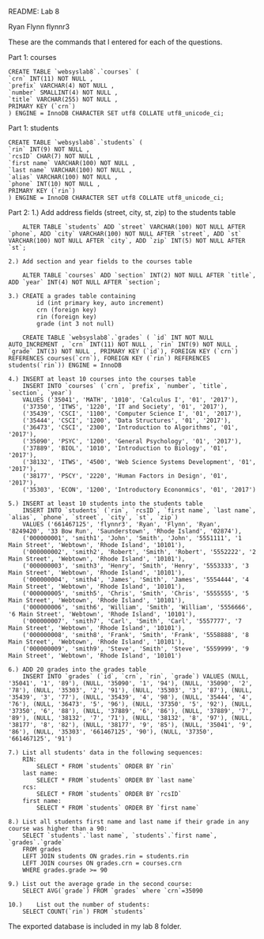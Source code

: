 README: Lab 8

Ryan Flynn
flynnr3

These are the commands that I entered for each of the questions. 

Part 1: courses

	CREATE TABLE `websyslab8`.`courses` ( 
	`crn` INT(11) NOT NULL , 
	`prefix` VARCHAR(4) NOT NULL , 
	`number` SMALLINT(4) NOT NULL , 
	`title` VARCHAR(255) NOT NULL , 
	PRIMARY KEY (`crn`)
	) ENGINE = InnoDB CHARACTER SET utf8 COLLATE utf8_unicode_ci;

Part 1: students

	CREATE TABLE `websyslab8`.`students` ( 
	`rin` INT(9) NOT NULL , 
	`rcsID` CHAR(7) NOT NULL , 
	`first name` VARCHAR(100) NOT NULL , 
	`last name` VARCHAR(100) NOT NULL , 
	`alias` VARCHAR(100) NOT NULL , 
	`phone` INT(10) NOT NULL , 
	PRIMARY KEY (`rin`)
	) ENGINE = InnoDB CHARACTER SET utf8 COLLATE utf8_unicode_ci;

Part 2:
	1.)	Add address fields (street, city, st, zip) to the students table

		ALTER TABLE `students` ADD `street` VARCHAR(100) NOT NULL AFTER `phone`, ADD `city` VARCHAR(100) NOT NULL AFTER `street`, ADD `st` VARCHAR(100) NOT NULL AFTER `city`, ADD `zip` INT(5) NOT NULL AFTER `st`;

	2.)	Add section and year fields to the courses table

		ALTER TABLE `courses` ADD `section` INT(2) NOT NULL AFTER `title`, ADD `year` INT(4) NOT NULL AFTER `section`;

	3.)	CREATE a grades table containing
			id (int primary key, auto increment)
			crn (foreign key)
			rin (foreign key)
			grade (int 3 not null)

		CREATE TABLE `websyslab8`.`grades` ( `id` INT NOT NULL AUTO_INCREMENT , `crn` INT(11) NOT NULL , `rin` INT(9) NOT NULL , `grade` INT(3) NOT NULL , PRIMARY KEY (`id`), FOREIGN KEY (`crn`) REFERENCES courses(`crn`), FOREIGN KEY (`rin`) REFERENCES students(`rin`)) ENGINE = InnoDB

	4.)	INSERT at least 10 courses into the courses table
		INSERT INTO `courses` (`crn`, `prefix`, `number`, `title`, `section`, `year`) 
		VALUES ('35041', 'MATH', '1010', 'Calculus I', '01', '2017'),
		('37350', 'ITWS', '1220', 'IT and Society', '01', '2017'),
		('35439', 'CSCI', '1100', 'Computer Science I', '01', '2017'),
		('35444', 'CSCI', '1200', 'Data Structures', '01', '2017'),
		('36473', 'CSCI', '2300', 'Introduction to Algorithms', '01', '2017'),
		('35090', 'PSYC', '1200', 'General Psychology', '01', '2017'),
		('37889', 'BIOL', '1010', 'Introduction to Biology', '01', '2017'),
		('38132', 'ITWS', '4500', 'Web Science Systems Development', '01', '2017'),
		('38177', 'PSCY', '2220', 'Human Factors in Design', '01', '2017'),
		('35303', 'ECON', '1200', 'Introductory Econonmics', '01', '2017')
		
	5.)	INSERT at least 10 students into the students table
		INSERT INTO `students` (`rin`, `rcsID`, `first name`, `last name`, `alias`, `phone`, `street`, `city`, `st`, `zip`) 
		VALUES ('661467125', 'flynnr3', 'Ryan', 'Flynn', 'Ryan', '8249420', '33 Bow Run', 'Saunderstown', 'Rhode Island', '02874'), 
		('000000001', 'smith1', 'John', 'Smith', 'John', '5551111', '1 Main Street', 'Webtown', 'Rhode Island', '10101'), 
		('000000002', 'smith2', 'Robert', 'Smith', 'Robert', '5552222', '2 Main Street', 'Webtown', 'Rhode Island', '10101'), 
		('000000003', 'smith3', 'Henry', 'Smith', 'Henry', '5553333', '3 Main Street', 'Webtown', 'Rhode Island', '10101'), 
		('000000004', 'smith4', 'James', 'Smith', 'James', '5554444', '4 Main Street', 'Webtown', 'Rhode Island', '10101'), 
		('000000005', 'smith5', 'Chris', 'Smith', 'Chris', '5555555', '5 Main Street', 'Webtown', 'Rhode Island', '10101'),
		('000000006', 'smith6', 'William', 'Smith', 'William', '5556666', '6 Main Street', 'Webtown', 'Rhode Island', '10101'),
		('000000007', 'smith7', 'Carl', 'Smith', 'Carl', '5557777', '7 Main Street', 'Webtown', 'Rhode Island', '10101'),
		('000000008', 'smith8', 'Frank', 'Smith', 'Frank', '5558888', '8 Main Street', 'Webtown', 'Rhode Island', '10101'),
		('000000009', 'smith9', 'Steve', 'Smith', 'Steve', '5559999', '9 Main Street', 'Webtown', 'Rhode Island', '10101')

	6.)	ADD 20 grades into the grades table
		INSERT INTO `grades` (`id`, `crn`, `rin`, `grade`) VALUES (NULL, '35041', '1', '89'), (NULL, '35090', '1', '94'), (NULL, '35090', '2', '78'), (NULL, '35303', '2', '91'), (NULL, '35303', '3', '87'), (NULL, '35439', '3', '77'), (NULL, '35439', '4', '98'), (NULL, '35444', '4', '76'), (NULL, '36473', '5', '96'), (NULL, '37350', '5', '92'), (NULL, '37350', '6', '88'), (NULL, '37889', '6', '86'), (NULL, '37889', '7', '89'), (NULL, '38132', '7', '71'), (NULL, '38132', '8', '97'), (NULL, '38177', '8', '82'), (NULL, '38177', '9', '85'), (NULL, '35041', '9', '86'), (NULL, '35303', '661467125', '90'), (NULL, '37350', '661467125', '91')

	7.)	List all students' data in the following sequences:
		RIN:
			SELECT * FROM `students` ORDER BY `rin`
		last name:
			SELECT * FROM `students` ORDER BY `last name`
		rcs:
			SELECT * FROM `students` ORDER BY `rcsID`
		first name:
			SELECT * FROM `students` ORDER BY `first name`

	8.)	List all students first name and last name if their grade in any course was higher than a 90:
		SELECT `students`.`last name`, `students`.`first name`, `grades`.`grade`
		FROM grades
		LEFT JOIN students ON grades.rin = students.rin
		LEFT JOIN courses ON grades.crn = courses.crn
		WHERE grades.grade >= 90

	9.)	List out the average grade in the second course:
		SELECT AVG(`grade`) FROM `grades` where `crn`=35090

	10.)	List out the number of students:
		SELECT COUNT(`rin`) FROM `students`

The exported database is included in my lab 8 folder. 